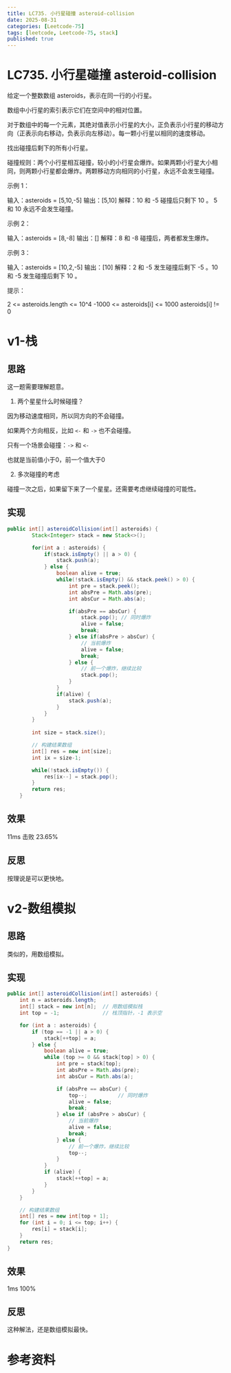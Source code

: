 ```yaml
---
title: LC735. 小行星碰撞 asteroid-collision
date: 2025-08-31 
categories: [Leetcode-75]
tags: [leetcode, Leetcode-75, stack]
published: true
---
```


# LC735. 小行星碰撞 asteroid-collision

给定一个整数数组 asteroids，表示在同一行的小行星。

数组中小行星的索引表示它们在空间中的相对位置。

对于数组中的每一个元素，其绝对值表示小行星的大小，正负表示小行星的移动方向（正表示向右移动，负表示向左移动）。每一颗小行星以相同的速度移动。

找出碰撞后剩下的所有小行星。

碰撞规则：两个小行星相互碰撞，较小的小行星会爆炸。如果两颗小行星大小相同，则两颗小行星都会爆炸。两颗移动方向相同的小行星，永远不会发生碰撞。

示例 1：

输入：asteroids = [5,10,-5]
输出：[5,10]
解释：10 和 -5 碰撞后只剩下 10 。 5 和 10 永远不会发生碰撞。

示例 2：

输入：asteroids = [8,-8]
输出：[]
解释：8 和 -8 碰撞后，两者都发生爆炸。

示例 3：

输入：asteroids = [10,2,-5]
输出：[10]
解释：2 和 -5 发生碰撞后剩下 -5 。10 和 -5 发生碰撞后剩下 10 。
 

提示：

2 <= asteroids.length <= 10^4
-1000 <= asteroids[i] <= 1000
asteroids[i] != 0


# v1-栈

## 思路

这一题需要理解题意。

1) 两个星星什么时候碰撞？

因为移动速度相同，所以同方向的不会碰撞。

如果两个方向相反，比如 `<-` 和 `->` 也不会碰撞。

只有一个场景会碰撞：`->` 和 `<-`

也就是当前值小于0，前一个值大于0

2) 多次碰撞的考虑

碰撞一次之后，如果留下来了一个星星。还需要考虑继续碰撞的可能性。

## 实现

```java
public int[] asteroidCollision(int[] asteroids) {
        Stack<Integer> stack = new Stack<>();

        for(int a : asteroids) {
            if(stack.isEmpty() || a > 0) {
                stack.push(a);
            } else {
                boolean alive = true;
                while(!stack.isEmpty() && stack.peek() > 0) {
                    int pre = stack.peek();
                    int absPre = Math.abs(pre);
                    int absCur = Math.abs(a);

                    if(absPre == absCur) {
                        stack.pop(); // 同时爆炸
                        alive = false;
                        break;
                    } else if(absPre > absCur) {
                        // 当前爆炸
                        alive = false;
                        break;
                    } else {
                        // 前一个爆炸，继续比较
                        stack.pop();
                    }
                }
                if(alive) {
                    stack.push(a);
                }
            }
        }
        
        int size = stack.size();

        // 构建结果数组
        int[] res = new int[size];
        int ix = size-1;

        while(!stack.isEmpty()) {
            res[ix--] = stack.pop();
        }
        return res;
    }
```

## 效果

11ms 击败 23.65%

## 反思

按理说是可以更快地。

# v2-数组模拟

## 思路

类似的，用数组模拟。

## 实现

```java
public int[] asteroidCollision(int[] asteroids) {
    int n = asteroids.length;
    int[] stack = new int[n];  // 用数组模拟栈
    int top = -1;              // 栈顶指针，-1 表示空

    for (int a : asteroids) {
        if (top == -1 || a > 0) {
            stack[++top] = a;
        } else {
            boolean alive = true;
            while (top >= 0 && stack[top] > 0) {
                int pre = stack[top];
                int absPre = Math.abs(pre);
                int absCur = Math.abs(a);

                if (absPre == absCur) {
                    top--;          // 同时爆炸
                    alive = false;
                    break;
                } else if (absPre > absCur) {
                    // 当前爆炸
                    alive = false;
                    break;
                } else {
                    // 前一个爆炸，继续比较
                    top--;
                }
            }
            if (alive) {
                stack[++top] = a;
            }
        }
    }

    // 构建结果数组
    int[] res = new int[top + 1];
    for (int i = 0; i <= top; i++) {
        res[i] = stack[i];
    }
    return res;
}
```

## 效果

1ms 100%

## 反思

这种解法，还是数组模拟最快。


# 参考资料